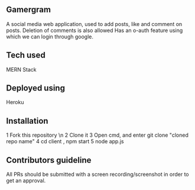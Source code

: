 ## Gamergram

A social media web application, used to add posts, like and comment on posts.
Deletion of comments is also allowed
Has an o-auth feature using which we can login through google.

## Tech used

MERN Stack

## Deployed using

Heroku

## Installation

1 Fork this repository \n
2 Clone it
3 Open cmd, and enter git clone "cloned repo name"
4 cd client , npm start
5 node app.js


## Contributors guideline

All PRs should be submitted with a screen recording/screenshot in order to get an approval.


